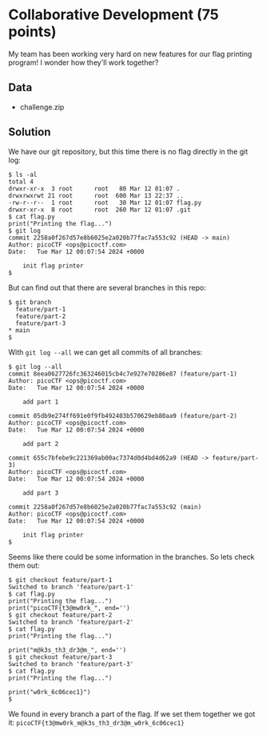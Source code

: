 # Collaborative Development (75 points)
My team has been working very hard on new features for our flag printing program! I wonder how they'll work together?

## Data
* challenge.zip

## Solution
We have our git repository, but this time there is no flag directly in the git log:
```
$ ls -al
total 4
drwxr-xr-x  3 root      root   80 Mar 12 01:07 .
drwxrwxrwt 21 root      root  600 Mar 13 22:37 ..
-rw-r--r--  1 root      root   30 Mar 12 01:07 flag.py
drwxr-xr-x  8 root      root  260 Mar 12 01:07 .git
$ cat flag.py
print("Printing the flag...")
$ git log
commit 2258a0f267d57e8b6025e2a020b77fac7a553c92 (HEAD -> main)
Author: picoCTF <ops@picoctf.com>
Date:   Tue Mar 12 00:07:54 2024 +0000

    init flag printer
$
```

But can find out that there are several branches in this repo:
```
$ git branch
  feature/part-1
  feature/part-2
  feature/part-3
* main
$
```

With `git log --all` we can get all commits of all branches:
```
$ git log --all
commit 8eea0627726fc363246015cb4c7e927e70286e87 (feature/part-1)
Author: picoCTF <ops@picoctf.com>
Date:   Tue Mar 12 00:07:54 2024 +0000

    add part 1

commit 05db9e274ff691e0f9fb492403b570629eb80aa9 (feature/part-2)
Author: picoCTF <ops@picoctf.com>
Date:   Tue Mar 12 00:07:54 2024 +0000

    add part 2

commit 655c7bfebe9c221369ab00ac7374d0d4bd4d62a9 (HEAD -> feature/part-3)
Author: picoCTF <ops@picoctf.com>
Date:   Tue Mar 12 00:07:54 2024 +0000

    add part 3

commit 2258a0f267d57e8b6025e2a020b77fac7a553c92 (main)
Author: picoCTF <ops@picoctf.com>
Date:   Tue Mar 12 00:07:54 2024 +0000

    init flag printer
$
```

Seems like there could be some information in the branches. So lets check them out:
```
$ git checkout feature/part-1
Switched to branch 'feature/part-1'
$ cat flag.py
print("Printing the flag...")
print("picoCTF{t3@mw0rk_", end='')
$ git checkout feature/part-2
Switched to branch 'feature/part-2'
$ cat flag.py
print("Printing the flag...")

print("m@k3s_th3_dr3@m_", end='')
$ git checkout feature/part-3
Switched to branch 'feature/part-3'
$ cat flag.py
print("Printing the flag...")

print("w0rk_6c06cec1}")
$
```

We found in every branch a part of the flag. If we set them together we got it: `picoCTF{t3@mw0rk_m@k3s_th3_dr3@m_w0rk_6c06cec1}`
